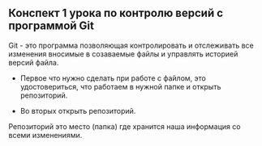 ## Конспект 1 урока по контролю версий с программой Git

Git - это программа позволяющая контролировать и отслеживать все изменения вносимые в созаваемые файлы и управлять историей версий файла.

* Первое что нужно сделать при работе с файлом, это удостовериться, что работаем в нужной папке и открыть репозиторий.

* Во вторых открыть репозиторий.

Репозиторий это место (папка) где хранится наша информация со всеми изменениями.